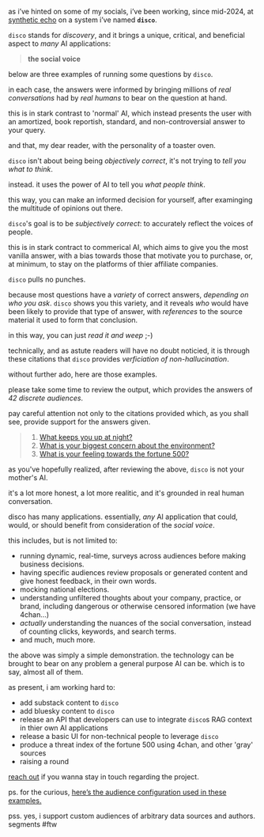 as i’ve hinted on some of my socials, i’ve been working, since mid-2024, at
[synthetic echo](https://syntheticecho.com/) on a system i’ve named
**`disco`**.

`disco` stands for _discovery_, and it brings a unique, critical, and beneficial aspect to _many_ AI applications:

> **the social voice**

below are three examples of running some questions by `disco`.

in each case, the answers were informed by bringing millions of *real
conversations* had by *real humans* to bear on the question at hand.

this is in stark contrast to 'normal' AI, which instead presents the user with
an amortized, book reportish, standard, and non-controversial answer to your
query.

and that, my dear reader, with the personality of a toaster oven.

`disco` isn't about being being _objectively correct_, it's not trying to
_tell you what to think_.

instead.  it uses the power of AI to tell you _what people think_.

this way, you can make an informed decision for yourself, after examinging the
multitude of opinions out there.

`disco`'s goal is to be _subjectively correct_: to accurately reflect the
voices of people.

this is in stark contract to commerical AI, which aims to give you the most
vanilla answer, with a bias towards those that motivate you to purchase, or,
at minimum, to stay on the platforms of thier affiliate companies.

`disco` pulls no punches.

because most questions have a _variety_ of correct answers, _depending on who
you ask_.  `disco` shows you this variety, and it reveals _who_ would have
been likely to provide that type of answer, with _references_ to the source
material it used to form that conclusion.

in this way, you can just _read it and weep_ ;-)

technically, and as astute readers will have no doubt noticied, it is through
these citations that `disco` provides _verficiation of non-hallucination_.

without further ado, here are those examples.

please take some time to review the output, which provides the answers of *42
discrete audiences*.

pay careful attention not only to the citations provided which, as you shall
see, provide support for the answers given.

> 1. [What keeps you up at night?](https://gist.github.com/ahoward/4779d5df4799bb9c2eb1622e00fa8ab0)
> 2. [What is your biggest concern about the environment?](https://gist.github.com/ahoward/6ac03564a43f6b49428659b93da74de3)
> 3. [What is your feeling towards the fortune 500?](https://gist.github.com/ahoward/59b525a24807ba2caf4f921471015ffb)


as you've hopefully realized, after reviewing the above, `disco` is not your
mother's AI.

it's a lot more honest, a lot more realitic, and it's grounded in real human
conversation.

disco has many applications.  essentially, _any_ AI application that could,
would, or should benefit from consideration of the _social voice_.

this includes, but is not limited to:

* running dynamic, real-time, surveys across audiences before making business decisions.
* having specific audiences review proposals or generated content and give honest feedback, in their own words.
* mocking national elections.
* understanding unfiltered thoughts about your company, practice, or brand, including dangerous or otherwise censored information (we have 4chan...)
* _actually_ understanding the nuances of the social conversation, instead of counting clicks, keywords, and search terms.
* and much, much more.

the above was simply a simple demonstration.  the technology can be brought to
bear on any problem a general purpose AI can be.  which is to say, almost all
of them.

as present, i am working hard to:

* add substack content to `disco`
* add bluesky content to `disco`
* release an API that developers can use to integrate `disco`s RAG context in thier own AI applications
* release a basic UI for non-technical people to leverage `disco`
* produce a threat index of the fortune 500 using 4chan, and other 'gray' sources
* raising a round

[reach out](/contact) if you wanna stay in touch regarding the project.

ps. for the curious, [here’s the audience configuration used in these examples.](https://gist.github.com/ahoward/95093a816c9a3f752f9d8ec421f24be5)

pss. yes, i support custom audiences of arbitrary data sources and authors.  segments #ftw
